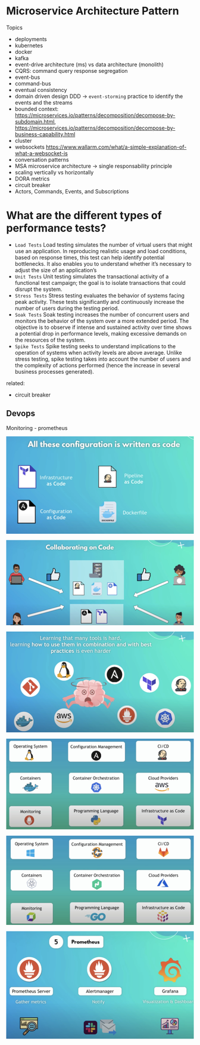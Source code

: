 # Microservice Architecture Pattern

Topics 

- deployments
- kubernetes
- docker
- kafka
- event-drive architecture (ms) vs data architecture (monolith)
- CQRS: command query response segregation
- event-bus
- command-bus
- eventual consistency
- domain driven design DDD -> `event-storming` practice to identify the events and the streams
- bounded context: https://microservices.io/patterns/decomposition/decompose-by-subdomain.html, https://microservices.io/patterns/decomposition/decompose-by-business-capability.html
- cluster
- websockets https://www.wallarm.com/what/a-simple-explanation-of-what-a-websocket-is
- conversation patterns
- MSA microservice architecture -> single responsability principle
- scaling vertically vs horizontally
- DORA metrics
- circuit breaker
- Actors, Commands, Events, and Subscriptions


# What are the different types of performance tests?

- `Load Tests` Load testing simulates the number of virtual users that might use an application. 
In reproducing realistic usage and load conditions, based on response times, this test can help 
identify potential bottlenecks. It also enables you to understand whether it’s necessary 
to adjust the size of an application’s
- `Unit Tests` Unit testing simulates the transactional activity of a functional test campaign; 
the goal is to isolate transactions that could disrupt the system.
- `Stress Tests` Stress testing evaluates the behavior of systems facing peak activity. 
These tests significantly and continuously increase the number of users during the testing period.
- `Soak Tests` Soak testing increases the number of concurrent users and monitors the behavior of the system 
over a more extended period. The objective is to observe if intense and sustained activity over time shows a potential 
drop in performance levels, making excessive demands on the resources of the system.
- `Spike Tests` Spike testing seeks to understand implications to the operation of systems when activity levels are 
above average. Unlike stress testing, spike testing takes into account the number of users and the complexity of actions 
performed (hence the increase in several business processes generated).

related: 
- circuit breaker


## Devops

Monitoring - prometheus

![devops-01.jpg](_img%2Fdevops-01.jpg)

![devops-02.jpg](_img%2Fdevops-02.jpg)

![devops-03.jpg](_img%2Fdevops-03.jpg)

![devops-04.jpg](_img%2Fdevops-04.jpg)

![devops-05.jpg](_img%2Fdevops-05.jpg)

![devops-06.jpg](_img%2Fdevops-06.jpg)